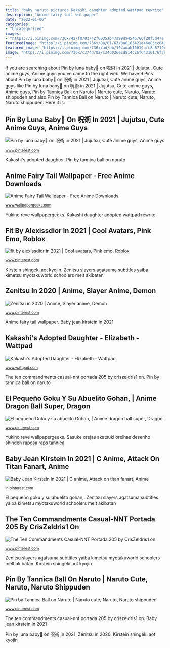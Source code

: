 ```yaml
---
title: "baby naruto pictures Kakashi daughter adopted wattpad rewrite"
description: "Anime fairy tail wallpaper"
date: "2022-01-06"
categories:
- "Uncategorized"
images:
- "https://i.pinimg.com/736x/42/f0/03/42f0035ab47a99d94546766f20f5d47e.jpg"
featuredImage: "https://i.pinimg.com/736x/8a/01/63/8a0163421e46e83cc649ea7d77a79ec6.jpg"
featured_image: "https://i.pinimg.com/736x/ad/ab/10/adab10019bfc8a8719cafc7fb639f071.jpg"
image: "https://i.pinimg.com/736x/c3/4d/02/c34d026ecd814c26f64316176f36162e.jpg"
---
```


If you are searching about Pin by luna baby🖤 on 呪術 in 2021 | Jujutsu, Cute anime guys, Anime guys you've came to the right web. We have 9 Pics about Pin by luna baby🖤 on 呪術 in 2021 | Jujutsu, Cute anime guys, Anime guys like Pin by luna baby🖤 on 呪術 in 2021 | Jujutsu, Cute anime guys, Anime guys, Pin by Tannica Ball on Naruto | Naruto cute, Naruto, Naruto shippuden and also Pin by Tannica Ball on Naruto | Naruto cute, Naruto, Naruto shippuden. Here it is:

## Pin By Luna Baby🖤 On 呪術 In 2021 | Jujutsu, Cute Anime Guys, Anime Guys

![Pin by luna baby🖤 on 呪術 in 2021 | Jujutsu, Cute anime guys, Anime guys](https://i.pinimg.com/736x/50/a4/8e/50a48e238765f804d0670b57c5673c14.jpg "Zenitsu in 2020")

<small>www.pinterest.com</small>

Kakashi&#039;s adopted daughter. Pin by tannica ball on naruto

## Anime Fairy Tail Wallpaper - Free Anime Downloads

![Anime Fairy Tail Wallpaper - Free Anime Downloads](http://www.wallpapergeeks.com/wp-content/uploads/2014/06/Anime-Fairy-Tail-Wallpaper-1024x602.jpg "Kirstein shingeki aot kyojin")

<small>www.wallpapergeeks.com</small>

Yukino reve wallpapergeeks. Kakashi daughter adopted wattpad rewrite

## Fit By Alexissdior In 2021 | Cool Avatars, Pink Emo, Roblox

![fit by alexissdior in 2021 | Cool avatars, Pink emo, Roblox](https://i.pinimg.com/736x/ad/ab/10/adab10019bfc8a8719cafc7fb639f071.jpg "Kakashi&#039;s adopted daughter")

<small>www.pinterest.com</small>

Kirstein shingeki aot kyojin. Zenitsu slayers agatsuma subtitles yaiba kimetsu myotakuworld schoolers melt akibatan

## Zenitsu In 2020 | Anime, Slayer Anime, Demon

![Zenitsu in 2020 | Anime, Slayer anime, Demon](https://i.pinimg.com/736x/c3/4d/02/c34d026ecd814c26f64316176f36162e.jpg "Zenitsu slayers agatsuma subtitles yaiba kimetsu myotakuworld schoolers melt akibatan")

<small>www.pinterest.com</small>

Anime fairy tail wallpaper. Baby jean kirstein in 2021

## Kakashi&#039;s Adopted Daughter - Elizabeth - Wattpad

![Kakashi&#039;s Adopted Daughter - Elizabeth - Wattpad](https://a.wattpad.com/cover/2109549-256-k384372.jpg "Zenitsu in 2020")

<small>www.wattpad.com</small>

The ten commandments casual-nnt portada 205 by criszeldris1 on. Pin by tannica ball on naruto

## El Pequeño Goku Y Su Abuelito Gohan, | Anime Dragon Ball Super, Dragon

![El pequeño Goku y su abuelito Gohan, | Anime dragon ball super, Dragon](https://i.pinimg.com/736x/85/46/4d/85464da8be1ce76d4c368e239c29d007.jpg "El pequeño goku y su abuelito gohan,")

<small>www.pinterest.com</small>

Yukino reve wallpapergeeks. Sasuke orejas akatsuki orelhas desenho shinden raposa raps tannica

## Baby Jean Kirstein In 2021 | C Anime, Attack On Titan Fanart, Anime

![Baby Jean Kirstein in 2021 | C anime, Attack on titan fanart, Anime](https://i.pinimg.com/736x/8a/01/63/8a0163421e46e83cc649ea7d77a79ec6.jpg "Yukino reve wallpapergeeks")

<small>in.pinterest.com</small>

El pequeño goku y su abuelito gohan,. Zenitsu slayers agatsuma subtitles yaiba kimetsu myotakuworld schoolers melt akibatan

## The Ten Commandments Casual-NNT Portada 205 By CrisZeldris1 On

![The Ten Commandments Casual-NNT Portada 205 by CrisZeldris1 on](https://i.pinimg.com/736x/42/f0/03/42f0035ab47a99d94546766f20f5d47e.jpg "Kakashi daughter adopted wattpad rewrite")

<small>www.pinterest.com</small>

Zenitsu slayers agatsuma subtitles yaiba kimetsu myotakuworld schoolers melt akibatan. Kirstein shingeki aot kyojin

## Pin By Tannica Ball On Naruto | Naruto Cute, Naruto, Naruto Shippuden

![Pin by Tannica Ball on Naruto | Naruto cute, Naruto, Naruto shippuden](https://i.pinimg.com/736x/a1/1a/fa/a11afab39243e5c9a9d1bae57778a528--naruto.jpg "Pin by tannica ball on naruto")

<small>www.pinterest.com</small>

The ten commandments casual-nnt portada 205 by criszeldris1 on. Baby jean kirstein in 2021

Pin by luna baby🖤 on 呪術 in 2021. Zenitsu in 2020. Kirstein shingeki aot kyojin
